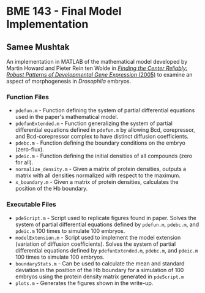 # BME 143 - Final Model Implementation
## Samee Mushtak
An implementation in MATLAB of the mathematical model developed by Martin Howard and Pieter Rein ten Wolde in [*Finding the Center Reliably: Robust Patterns of Developmental Gene Expression* (2005)](https://doi.org/10.1103/PhysRevLett.95.208103) to examine an aspect of morphogenesis in *Drosophila* embryos.
### Function Files
* `pdefun.m` - Function defining the system of partial differential equations used in the paper's mathematical model.
* `pdefunExtended.m` - Function generalizing the system of partial differential equations defined in `pdefun.m` by allowing Bcd, corepressor, and Bcd-corepressor complex to have distinct diffusion coefficients. 
* `pdebc.m` - Function defining the boundary conditions on the embryo (zero-flux).
* `pdeic.m` - Function defining the initial densities of all compounds (zero for all).
* `normalize_density.m` - Given a matrix of protein densities, outputs a matrix with all densities normalized with respect to the maximum.
* `x_boundary.m` - Given a matrix of protein densities, calculates the position of the Hb boundary.
### Executable Files
* `pdeScript.m` - Script used to replicate figures found in paper. Solves the system of partial differential equations defined by `pdefun.m`, `pdebc.m`, and `pdeic.m` 100 times to simulate 100 embryos.
* `modelExtension.m` - Script used to implement the model extension (variation of diffusion coefficients). Solves the system of partial differential equations defined by `pdefunExtended.m`, `pdebc.m`, and `pdeic.m` 100 times to simulate 100 embryos.
* `boundaryStats.m` - Can be used to calculate the mean and standard deviation in the position of the Hb boundary for a simulation of 100 embryos using the protein density matrix generated in `pdeScript.m`
* `plots.m` - Generates the figures shown in the write-up.
